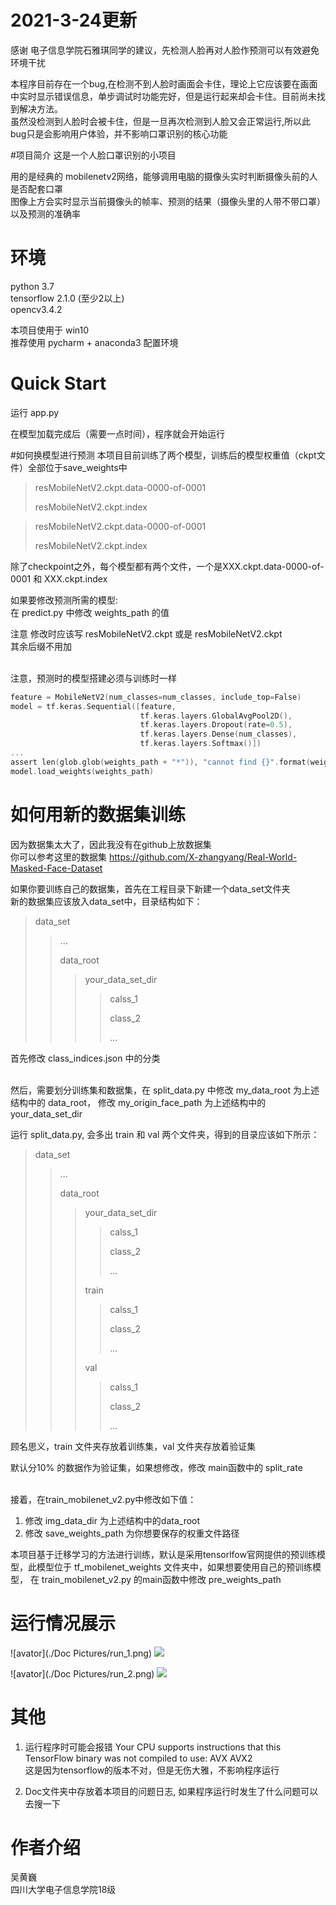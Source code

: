 # 2021-3-24更新
感谢 电子信息学院石雅琪同学的建议，先检测人脸再对人脸作预测可以有效避免环境干扰

本程序目前存在一个bug,在检测不到人脸时画面会卡住，理论上它应该要在画面中实时显示错误信息，单步调试时功能完好，但是运行起来却会卡住。目前尚未找到解决方法。
<br>虽然没检测到人脸时会被卡住，但是一旦再次检测到人脸又会正常运行,所以此bug只是会影响用户体验，并不影响口罩识别的核心功能

#项目简介
这是一个人脸口罩识别的小项目

用的是经典的 mobilenetv2网络，能够调用电脑的摄像头实时判断摄像头前的人是否配套口罩<br>
图像上方会实时显示当前摄像头的帧率、预测的结果（摄像头里的人带不带口罩）以及预测的准确率

# 环境
python 3.7<br>
tensorflow 2.1.0 (至少2以上)<br>
opencv3.4.2

本项目使用于 win10<br>
推荐使用 pycharm + anaconda3 配置环境

# Quick Start
运行 app.py

在模型加载完成后（需要一点时间），程序就会开始运行

#如何换模型进行预测
本项目目前训练了两个模型，训练后的模型权重值（ckpt文件）全部位于save_weights中
> resMobileNetV2.ckpt.data-0000-of-0001
>
> resMobileNetV2.ckpt.index

> resMobileNetV2.ckpt.data-0000-of-0001
>
> resMobileNetV2.ckpt.index

除了checkpoint之外，每个模型都有两个文件，一个是XXX.ckpt.data-0000-of-0001 和 XXX.ckpt.index

如果要修改预测所需的模型:<br>
在 predict.py 中修改 weights_path 的值

注意 修改时应该写 resMobileNetV2.ckpt 或是 resMobileNetV2.ckpt<br>
其余后缀不用加
<br>
<br>

注意，预测时的模型搭建必须与训练时一样
```C
feature = MobileNetV2(num_classes=num_classes, include_top=False)
model = tf.keras.Sequential([feature,
                             tf.keras.layers.GlobalAvgPool2D(),
                             tf.keras.layers.Dropout(rate=0.5),
                             tf.keras.layers.Dense(num_classes),
                             tf.keras.layers.Softmax()])
...
assert len(glob.glob(weights_path + "*")), "cannot find {}".format(weights_path)
model.load_weights(weights_path)

```

# 如何用新的数据集训练
因为数据集太大了，因此我没有在github上放数据集 <br>
你可以参考这里的数据集 https://github.com/X-zhangyang/Real-World-Masked-Face-Dataset

如果你要训练自己的数据集，首先在工程目录下新建一个data_set文件夹 <br>
新的数据集应该放入data_set中，目录结构如下：
> data_set
>> ...
>>
>> data_root
>>> your_data_set_dir
>>>> calss_1
>>>>
>>>> class_2
>>>>
>>>> ...

首先修改 class_indices.json 中的分类
<br>
<br>

然后，需要划分训练集和数据集，在 split_data.py 中修改 my_data_root 为上述结构中的 data_root，
修改 my_origin_face_path 为上述结构中的 your_data_set_dir<br>

运行 split_data.py, 会多出 train 和 val 两个文件夹，得到的目录应该如下所示：
> data_set
>> ...
>>
>> data_root
>>> your_data_set_dir
>>>> calss_1
>>>>
>>>> class_2
>>>>
>>>> ...
>>> 
>>> train
>>>>calss_1
>>>>
>>>> class_2
>>>>
>>>> ...
>>> 
>>> val
>>>> calss_1
>>>>
>>>> class_2
>>>>
>>>> ...
>>> 

顾名思义，train 文件夹存放着训练集，val 文件夹存放着验证集

默认分10% 的数据作为验证集，如果想修改，修改 main函数中的 split_rate
<br>
<br>

接着，在train_mobilenet_v2.py中修改如下值：
1. 修改 img_data_dir 为上述结构中的data_root
2. 修改 save_weights_path 为你想要保存的权重文件路径

本项目基于迁移学习的方法进行训练，默认是采用tensorlfow官网提供的预训练模型，此模型位于
tf_mobilenet_weights 文件夹中，如果想要使用自己的预训练模型，
在 train_mobilenet_v2.py 的main函数中修改 pre_weights_path 

# 运行情况展示
![avator](./Doc Pictures/run_1.png)
<img src="./Doc Pictures/run_1.png"/>

![avator](./Doc Pictures/run_2.png)
<img src="./Doc Pictures/run_2.png">

# 其他
1. 运行程序时可能会报错 Your CPU supports instructions that this TensorFlow binary was not compiled to use: AVX AVX2
<br> 这是因为tensorflow的版本不对，但是无伤大雅，不影响程序运行

2. Doc文件夹中存放着本项目的问题日志, 如果程序运行时发生了什么问题可以去搜一下


# 作者介绍
吴黄巍<br>四川大学电子信息学院18级 